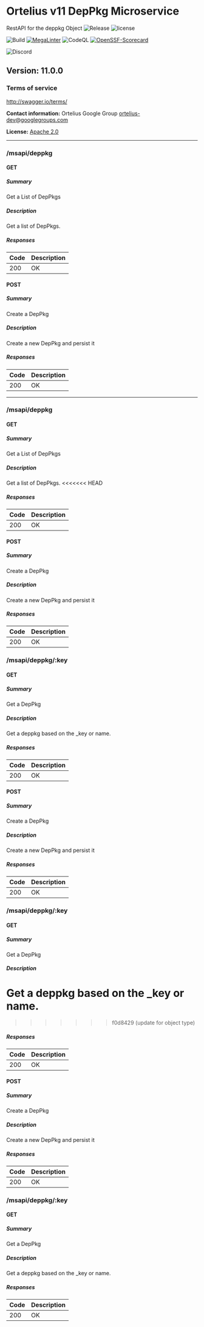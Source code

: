 # Ortelius v11 DepPkg Microservice
RestAPI for the deppkg Object
![Release](https://img.shields.io/github/v/release/ortelius/scec-deppkg?sort=semver)
![license](https://img.shields.io/github/license/ortelius/scec-deppkg)

![Build](https://img.shields.io/github/actions/workflow/status/ortelius/scec-deppkg/build-push-chart.yml)
[![MegaLinter](https://github.com/ortelius/scec-deppkg/workflows/MegaLinter/badge.svg?branch=main)](https://github.com/ortelius/scec-deppkg/actions?query=workflow%3AMegaLinter+branch%3Amain)
![CodeQL](https://github.com/ortelius/scec-deppkg/workflows/CodeQL/badge.svg)
[![OpenSSF-Scorecard](https://api.securityscorecards.dev/projects/github.com/ortelius/scec-deppkg/badge)](https://api.securityscorecards.dev/projects/github.com/ortelius/scec-deppkg)

![Discord](https://img.shields.io/discord/722468819091849316)

## Version: 11.0.0

### Terms of service
<http://swagger.io/terms/>

**Contact information:**
Ortelius Google Group
ortelius-dev@googlegroups.com

**License:** [Apache 2.0](http://www.apache.org/licenses/LICENSE-2.0.html)

---
### /msapi/deppkg

#### GET
##### Summary

Get a List of DepPkgs

##### Description

Get a list of DepPkgs.

##### Responses

| Code | Description |
| ---- | ----------- |
| 200 | OK |

#### POST
##### Summary

Create a DepPkg

##### Description

Create a new DepPkg and persist it

##### Responses

| Code | Description |
| ---- | ----------- |
| 200 | OK |

---
### /msapi/deppkg

#### GET
##### Summary

Get a List of DepPkgs

##### Description

Get a list of DepPkgs.
<<<<<<< HEAD

##### Responses

| Code | Description |
|------|-------------|
| 200  | OK          |

#### POST
##### Summary

Create a DepPkg

##### Description

Create a new DepPkg and persist it

##### Responses

| Code | Description |
|------|-------------|
| 200  | OK          |

### /msapi/deppkg/:key

#### GET
##### Summary

Get a DepPkg

##### Description

Get a deppkg based on the _key or name.

##### Responses

| Code | Description |
| ---- | ----------- |
| 200 | OK |

#### POST
##### Summary

Create a DepPkg

##### Description

Create a new DepPkg and persist it

##### Responses

| Code | Description |
|------|-------------|
| 200  | OK          |

### /msapi/deppkg/:key

#### GET
##### Summary

Get a DepPkg

##### Description

Get a deppkg based on the _key or name.
=======
>>>>>>> f0d8429 (update for object type)

##### Responses

| Code | Description |
| ---- | ----------- |
| 200 | OK |

#### POST
##### Summary

Create a DepPkg

##### Description

Create a new DepPkg and persist it

##### Responses

| Code | Description |
| ---- | ----------- |
| 200 | OK |

### /msapi/deppkg/:key

#### GET
##### Summary

Get a DepPkg

##### Description

Get a deppkg based on the _key or name.

##### Responses

| Code | Description |
| ---- | ----------- |
| 200 | OK |
